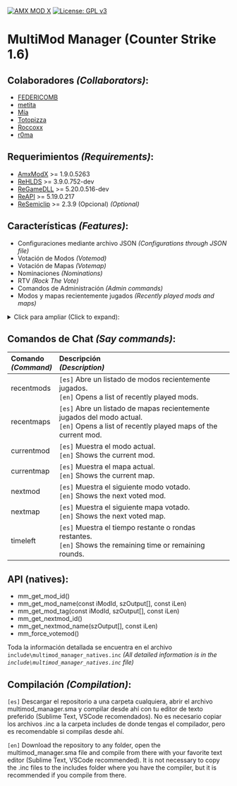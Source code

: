 [![AMX MOD X](https://badgen.net/badge/Powered%20by/AMXMODX/0e83cd)](https://amxmodx.org)
[![License: GPL v3](https://img.shields.io/badge/License-GPL%20v3-blue.svg)](https://www.gnu.org/licenses/gpl-3.0)

# MultiMod Manager (Counter Strike 1.6)

## Colaboradores _(Collaborators)_:
- [FEDERICOMB](https://github.com/FEDERICOMB96)
- [metita](https://github.com/metita)
- [Mía](https://github.com/Mia2904)
- [Totopizza](https://github.com/oaus)
- [Roccoxx](https://github.com/Roccoxx)
- [r0ma](https://github.com/francoromaniello)

## Requerimientos _(Requirements)_:
- [AmxModX](https://github.com/alliedmodders/amxmodx) >= 1.9.0.5263
- [ReHLDS](https://github.com/dreamstalker/rehlds) >= 3.9.0.752-dev
- [ReGameDLL](https://github.com/s1lentq/ReGameDLL_CS) >= 5.20.0.516-dev
- [ReAPI](https://github.com/s1lentq/reapi) >= 5.19.0.217
- [ReSemiclip](https://github.com/rehlds/resemiclip) >= 2.3.9 (Opcional) _(Optional)_

## Características _(Features)_:
- Configuraciones mediante archivo JSON _(Configurations through JSON file)_
- Votación de Modos _(Votemod)_
- Votación de Mapas _(Votemap)_
- Nominaciones _(Nominations)_
- RTV _(Rock The Vote)_
- Comandos de Administración _(Admin commands)_
- Modos y mapas recientemente jugados _(Recently played mods and maps)_

<details>
<summary>Click para ampliar (Click to expand):</summary>
  
| Característica<br>_(Feature)_               | Descripción<br>_(Description)_                                     |
| :------------------------------------------ | :-------------------------------------------------------------- |
| Archivo JSON<br>_(JSON File)_               | `[es]` No existe límite de modos que puedan ser cargados y cada modo puede tener configuraciones diferentes, cvars, plugins y resemiclip.<br>`[en]` There is no limit of mods that can be loaded and each mode can have different configurations, cvars, plugins and resemiclip. |
| Votación de Modos<br>_(Votemod)_            | `[es]` Antes de finalizar cada mapa, se enviará una votación de modo de forma automática con modos al azar (o nominados) a todo el servidor para elegir el próximo. En caso de empate con 2 o más opciones, se realizará otra votación continuada para desempatar.<br>`[en]` Before finishing each map, a votemod will be sent automatically with random modes (or nominated) to the entire server to choose the next one. In case of a tie with 2 or more options, another continuous vote will be held to break the tie. |
| Votación de Mapas<br>_(Votemap)_            | `[es]` A continuación de la votación de modo, se enviará una votación de mapa de forma automática con mapas al azar (o nominados) a todo el servidor para elegir el próximo. En caso de empate con 2 o más opciones, se realizará otra votación continuada para desempatar.<br>`[en]` After the votemod, a votemap will be sent automatically with random maps (or nominated) to the entire server to choose the next one. In case of a tie with 2 or more options, another continuous vote will be held to break the tie. |
| Nominaciones<br>_(Nominations)_             | `[es]` Es posible nominar modos y mapas disponibles para que puedan aparecer en las votaciones. Cada jugador puede nominar solamente un modo y un mapa a la vez y pueden ser removidas por el mismo. Al desconectarse se eliminará su nominación automáticamente.<br>`[en]` It is possible to nominate available modes and maps so that they can appear in the votes. Each player can nominate only one mode and one map at a time and can be removed by the same. When disconnecting, your nomination will be automatically removed. |
| RTV<br>_(Rock The Vote)_                    | `[es]` Se podrá hacer uso del famoso "rtv" para solicitar una votación por los usuarios. La misma podrá contener modos/mapas nominados por los jugadores o seleccionados al azar.<br>`[en]` The famous "rtv" can be used to request a vote by the users. It can contain mods / maps nominated by the players or selected at random. |
| Comandos de Administración<br>_(Admin commands)_ | `[es]` <br>* Puede administrar los modos cargados, ya sea activandolos o desactivandolos.<br>* Puede seleccionar un modo y un mapa del modo y cambiarlo.<br>* Puede seleccionar un modo y enviar una votación de mapas con mapas seleccionados de ese modo.<br>* Puede iniciar una votación de modos.<br> * Puede eliminar modos/mapas jugados recientemente.<br> * Admin al desconectarse su votación será cancelada.<br>`[en]` <br>* You can manage the loaded mods, either by activating or deactivating them.<br>* You can select a mod and a map of the mod and change it.<br>* You can select a mod and send a map vote with maps selected from that mod.<br>* You can start a mod vote.<br>* You can delete recently played mods/maps.<br>* Admin when disconnecting your vote will be canceled. |
| Compatiblidad con ReSemiclip<br>_(ReSemiclip Compatibility)_                    | `[es]` Es posible configurar ReSemiclip para cada modo con distintas configuraciones.<br>`[en]` It is possible to configure ReSemiclip for each mode with different configurations |

</details>

## Comandos de Chat _(Say commands)_:
| Comando<br>_(Command)_                      | Descripción<br>_(Description)_                                     |
| :------------------------------------------ | :-------------------------------------------------------------- |
| recentmods                                  | `[es]` Abre un listado de modos recientemente jugados.<br>`[en]` Opens a list of recently played mods.                  |
| recentmaps                                  | `[es]` Abre un listado de mapas recientemente jugados del modo actual.<br>`[en]` Opens a list of recently played maps of the current mod.  |
| currentmod                                  | `[es]` Muestra el modo actual.<br>`[en]` Shows the current mod. |
| currentmap                                  | `[es]` Muestra el mapa actual.<br>`[en]` Shows the current map. |
| nextmod                                     | `[es]` Muestra el siguiente modo votado.<br>`[en]` Shows the next voted mod. |
| nextmap                                     | `[es]` Muestra el siguiente mapa votado.<br>`[en]` Shows the next voted map. |
| timeleft                                    | `[es]` Muestra el tiempo restante o rondas restantes.<br>`[en]` Shows the remaining time or remaining rounds. |

## API (natives):
- mm_get_mod_id()
- mm_get_mod_name(const iModId, szOutput[], const iLen)
- mm_get_mod_tag(const iModId, szOutput[], const iLen)
- mm_get_nextmod_id()
- mm_get_nextmod_name(szOutput[], const iLen)
- mm_force_votemod()

Toda la información detallada se encuentra en el archivo `include\multimod_manager_natives.inc` _(All detailed information is in the `include\multimod_manager_natives.inc` file)_

## Compilación _(Compilation)_:
`[es]` Descargar el repositorio a una carpeta cualquiera, abrir el archivo multimod_manager.sma y compilar desde ahí con tu editor de texto preferido (Sublime Text, VSCode recomendados). No es necesario copiar los archivos .inc a la carpeta includes de donde tengas el compilador, pero es recomendable si compilas desde ahí.

`[en]` Download the repository to any folder, open the multimod_manager.sma file and compile from there with your favorite text editor (Sublime Text, VSCode recommended). It is not necessary to copy the .inc files to the includes folder where you have the compiler, but it is recommended if you compile from there.
